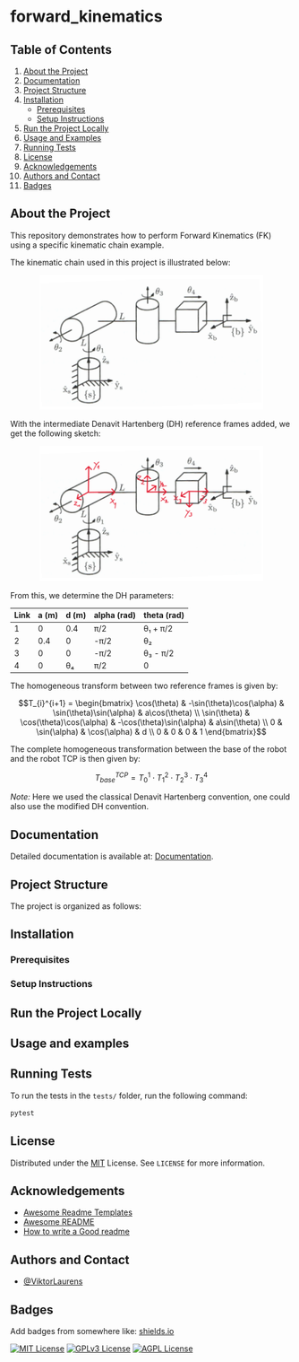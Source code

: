 # forward_kinematics
## Table of Contents
1. [About the Project](#about-the-project)
2. [Documentation](#documentation)
3. [Project Structure](#project-structure)
4. [Installation](#installation)
   - [Prerequisites](#prerequisites)
   - [Setup Instructions](#setup-instructions)
5. [Run the Project Locally](#run-the-project-locally)
6. [Usage and Examples](#usage-and-examples)
7. [Running Tests](#running-tests)
8. [License](#license)
9. [Acknowledgements](#acknowledgements)
10. [Authors and Contact](#authors-and-contact)
11. [Badges](#badges)

## About the Project
This repository demonstrates how to perform Forward Kinematics (FK) using a specific kinematic chain example.

The kinematic chain used in this project is illustrated below:

<p align="center">
  <img src="res/kinematic_chain.png" alt="Kinematic Chain Example" width="400">
</p>

With the intermediate Denavit Hartenberg (DH) reference frames added, we get the following sketch:

<p align="center">
  <img src="res/kinematic_chain_with_frames.png" alt="Kinematic Chain Example" width="400">
</p>

From this, we determine the DH parameters:

| Link | a (m)   | d (m)   | alpha (rad)   | theta (rad)         |
|------|---------|---------|---------------|---------------------|
| 1    | 0       | 0.4     | π/2           | θ₁ + π/2            |
| 2    | 0.4     | 0       | -π/2          | θ₂                  |
| 3    | 0       | 0       | -π/2          | θ₃ - π/2            |
| 4    | 0       | θ₄      | π/2           | 0                   |


The homogeneous transform between two reference frames is given by: 

```math
T_{i}^{i+1} = 
\begin{bmatrix}
\cos(\theta) & -\sin(\theta)\cos(\alpha) & \sin(\theta)\sin(\alpha) & a\cos(\theta) \\
\sin(\theta) & \cos(\theta)\cos(\alpha) & -\cos(\theta)\sin(\alpha) & a\sin(\theta) \\
0 & \sin(\alpha) & \cos(\alpha) & d \\
0 & 0 & 0 & 1
\end{bmatrix}
```

The complete homogeneous transformation between the base of the robot and the robot TCP is then given by:

```math
T_{base}^{TCP} = T_{0}^{1} \cdot T_{1}^{2} \cdot T_{2}^{3} \cdot T_{3}^{4}
```

*Note:* Here we used the classical Denavit Hartenberg convention, one could also use the modified DH convention. 

## Documentation
Detailed documentation is available at: [Documentation](https://linktodocumentation).

## Project Structure
The project is organized as follows:

## Installation
### Prerequisites
### Setup Instructions

## Run the Project Locally

## Usage and examples

## Running Tests
To run the tests in the `tests/` folder, run the following command:

```bash
pytest
```

## License
Distributed under the [MIT](https://choosealicense.com/licenses/mit/) License. See `LICENSE` for more information.

## Acknowledgements
 - [Awesome Readme Templates](https://awesomeopensource.com/project/elangosundar/awesome-README-templates)
 - [Awesome README](https://github.com/matiassingers/awesome-readme)
 - [How to write a Good readme](https://bulldogjob.com/news/449-how-to-write-a-good-readme-for-your-github-project)

## Authors and Contact
- [@ViktorLaurens](https://github.com/ViktorLaurens/)

## Badges
Add badges from somewhere like: [shields.io](https://shields.io/)

[![MIT License](https://img.shields.io/badge/License-MIT-green.svg)](https://choosealicense.com/licenses/mit/)
[![GPLv3 License](https://img.shields.io/badge/License-GPL%20v3-yellow.svg)](https://opensource.org/licenses/)
[![AGPL License](https://img.shields.io/badge/license-AGPL-blue.svg)](http://www.gnu.org/licenses/agpl-3.0)